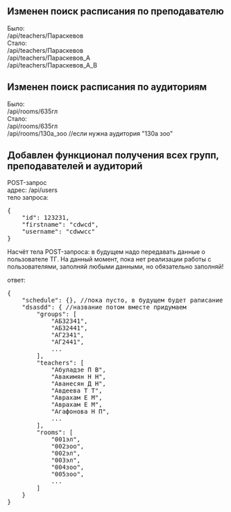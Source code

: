 <h2>Изменен поиск расписания по преподавателю</h2>
Было:<br>
/api/teachers/Параскевов<br>
Стало:<br>
/api/teachers/Параскевов<br>
/api/teachers/Параскевов_А<br>
/api/teachers/Параскевов_А_В<br>

<h2>Изменен поиск расписания по аудиториям</h2>
Было:<br>
/api/rooms/635гл<br>
Стало:<br>
/api/rooms/635гл<br>
/api/rooms/130а_зоо //если нужна аудитория "130а зоо"<br>

<h2>Добавлен функционал получения всех групп, преподавателей и аудиторий</h2>
POST-запрос<br>
адрес: /api/users<br>
тело запроса:<br>
<pre>
{
    "id": 123231,
    "firstname": "cdwcd",
    "username": "cdwwcc"
}
</pre>
Насчёт тела POST-запроса: в будущем надо передавать данные о пользователе ТГ. На данный момент, пока нет реализации работы с пользователями, заполняй любыми данными, но обязательно заполняй!

ответ:
<pre>
{
    "schedule": {}, //пока пусто, в будущем будет раписание пользователя
    "dsasdd": { //название потом вместе придумаем
        "groups": [
            "АБЗ2341",
            "АБЗ2441",
            "АГ2341",
            "АГ2441",
            ...
        ],
        "teachers": [
            "Абуладзе П В",
            "Авакимян Н Н",
            "Аванесян Д Н",
            "Авдеева Т Т",
            "Аврахам Е М",
            "Аврахам Е М",
            "Агафонова Н П",
            ...
        ],
        "rooms": [
            "001эл",
            "002зоо",
            "002эл",
            "003эл",
            "004зоо",
            "005зоо",
            ...
        ]
    }
}
</pre>